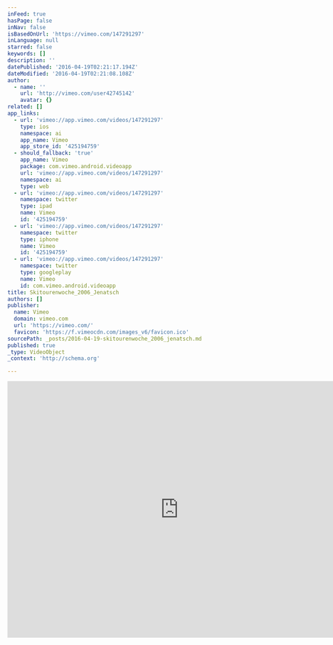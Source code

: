 ```yaml
---
inFeed: true
hasPage: false
inNav: false
isBasedOnUrl: 'https://vimeo.com/147291297'
inLanguage: null
starred: false
keywords: []
description: ''
datePublished: '2016-04-19T02:21:17.194Z'
dateModified: '2016-04-19T02:21:08.108Z'
author:
  - name: ''
    url: 'http://vimeo.com/user42745142'
    avatar: {}
related: []
app_links:
  - url: 'vimeo://app.vimeo.com/videos/147291297'
    type: ios
    namespace: ai
    app_name: Vimeo
    app_store_id: '425194759'
  - should_fallback: 'true'
    app_name: Vimeo
    package: com.vimeo.android.videoapp
    url: 'vimeo://app.vimeo.com/videos/147291297'
    namespace: ai
    type: web
  - url: 'vimeo://app.vimeo.com/videos/147291297'
    namespace: twitter
    type: ipad
    name: Vimeo
    id: '425194759'
  - url: 'vimeo://app.vimeo.com/videos/147291297'
    namespace: twitter
    type: iphone
    name: Vimeo
    id: '425194759'
  - url: 'vimeo://app.vimeo.com/videos/147291297'
    namespace: twitter
    type: googleplay
    name: Vimeo
    id: com.vimeo.android.videoapp
title: Skitourenwoche_2006_Jenatsch
authors: []
publisher:
  name: Vimeo
  domain: vimeo.com
  url: 'https://vimeo.com/'
  favicon: 'https://f.vimeocdn.com/images_v6/favicon.ico'
sourcePath: _posts/2016-04-19-skitourenwoche_2006_jenatsch.md
published: true
_type: VideoObject
_context: 'http://schema.org'

---
```

<iframe src="https://cdn.embedly.com/widgets/media.html?src=https%3A%2F%2Fplayer.vimeo.com%2Fvideo%2F147291297&amp;url=https%3A%2F%2Fvimeo.com%2F147291297&amp;image=http%3A%2F%2Fi.vimeocdn.com%2Fvideo%2F545916551_640.jpg&amp;key=b7d04c9b404c499eba89ee7072e1c4f7&amp;type=text%2Fhtml&amp;schema=vimeo" width="768" height="576" scrolling="no" frameborder="0" allowfullscreen="" style=""></iframe>